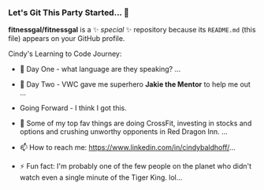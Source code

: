 ### Let's Git This Party Started... 👋

**fitnessgal/fitnessgal** is a ✨ _special_ ✨ repository because its `README.md` (this file) appears on your GitHub profile.

Cindy's Learning to Code Journey:

- 🔭 Day One - what language are they speaking? ...
- 🌱 Day Two - VWC gave me superhero **Jakie the Mentor** to help me out ...
-    Going Forward - I think I got this. 
- 👯 Some of my top fav things are doing CrossFit, investing in stocks and options and crushing unworthy opponents 
in Red Dragon Inn.  ...

- 📫 How to reach me: <https://www.linkedin.com/in/cindybaldhoff/>...
- ⚡ Fun fact: I'm probably one of the few people on the planet who didn't watch even a single minute of the Tiger King. lol...

